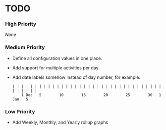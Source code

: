 # TODO

### High Priority
_None_

### Medium Priority
- Define all configuration values in one place.
- Add support for multiple activities per day
- Add date labels somehow instead of day number, for example:

      | | | | | | | | | | | | | | | | | | | | | | | | | | | | | | | | | | | | | | | |
          1 Dec   5        10        15        20        25        30   1 Jan   5

### Low Priority
- Add Weekly, Monthly, and Yearly rollup graphs